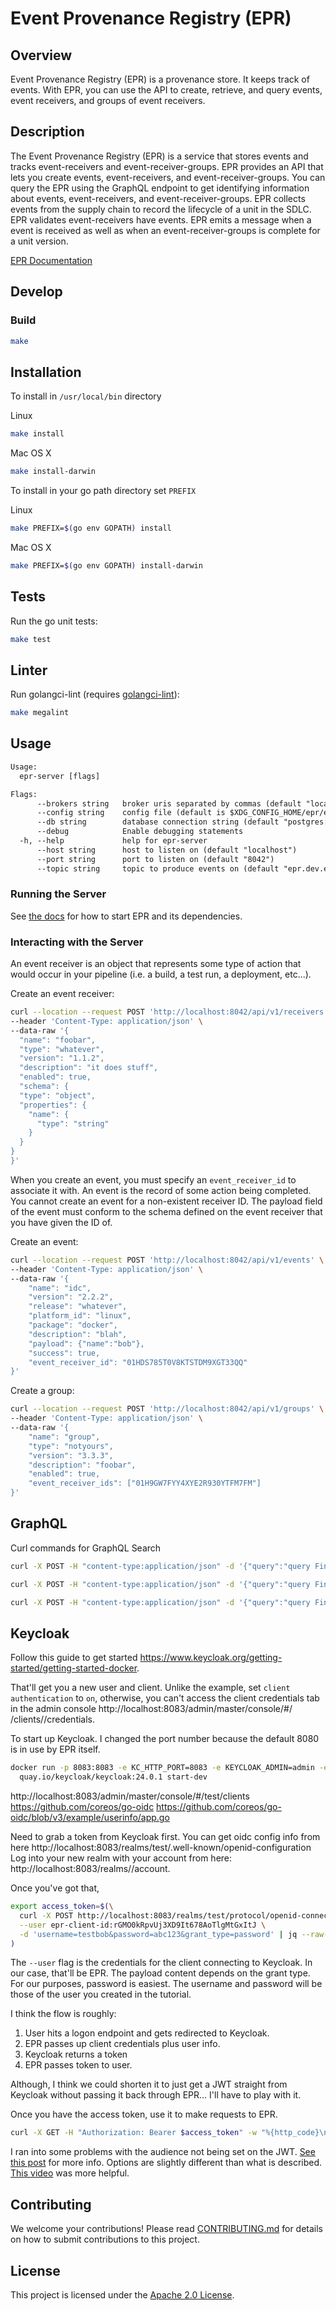 # Event Provenance Registry (EPR)

## Overview

Event Provenance Registry (EPR) is a provenance store. It keeps track of events.
With EPR, you can use the API to create, retrieve, and query events, event
receivers, and groups of event receivers.

## Description

The Event Provenance Registry (EPR) is a service that stores events and tracks
event-receivers and event-receiver-groups. EPR provides an API that lets you
create events, event-receivers, and event-receiver-groups. You can query the EPR
using the GraphQL endpoint to get identifying information about events,
event-receivers, and event-receiver-groups. EPR collects events from the supply
chain to record the lifecycle of a unit in the SDLC. EPR validates
event-receivers have events. EPR emits a message when a event is received as
well as when an event-receiver-groups is complete for a unit version.

[EPR Documentation](./docs/README.md)

## Develop

### Build

```bash
make
```

## Installation

To install in `/usr/local/bin` directory

Linux

```bash
make install
```

Mac OS X

```bash
make install-darwin
```

To install in your go path directory set `PREFIX`

Linux

```bash
make PREFIX=$(go env GOPATH) install
```

Mac OS X

```bash
make PREFIX=$(go env GOPATH) install-darwin
```

## Tests

Run the go unit tests:

```bash
make test
```

## Linter

Run golangci-lint (requires
[golangci-lint](https://golangci-lint.run/usage/install/)):

```bash
make megalint
```

## Usage

```txt
Usage:
  epr-server [flags]

Flags:
      --brokers string   broker uris separated by commas (default "localhost:9092")
      --config string    config file (default is $XDG_CONFIG_HOME/epr/epr.yaml)
      --db string        database connection string (default "postgres://localhost:5432")
      --debug            Enable debugging statements
  -h, --help             help for epr-server
      --host string      host to listen on (default "localhost")
      --port string      port to listen on (default "8042")
      --topic string     topic to produce events on (default "epr.dev.events")
```

### Running the Server

See [the docs](docs/how-to/start-server/README.md) for how to start EPR
and its dependencies.

### Interacting with the Server

An event receiver is an object that represents some type of action that would
occur in your pipeline (i.e. a build, a test run, a deployment, etc...).

Create an event receiver:

```bash
curl --location --request POST 'http://localhost:8042/api/v1/receivers' \
--header 'Content-Type: application/json' \
--data-raw '{
  "name": "foobar",
  "type": "whatever",
  "version": "1.1.2",
  "description": "it does stuff",
  "enabled": true,
  "schema": {
  "type": "object",
  "properties": {
    "name": {
      "type": "string"
    }
  }
}
}'
```

When you create an event, you must specify an `event_receiver_id` to associate
it with. An event is the record of some action being completed. You cannot
create an event for a non-existent receiver ID. The payload field of the event
must conform to the schema defined on the event receiver that you have given the
ID of.

Create an event:

```bash
curl --location --request POST 'http://localhost:8042/api/v1/events' \
--header 'Content-Type: application/json' \
--data-raw '{
    "name": "idc",
    "version": "2.2.2",
    "release": "whatever",
    "platform_id": "linux",
    "package": "docker",
    "description": "blah",
    "payload": {"name":"bob"},
    "success": true,
    "event_receiver_id": "01HDS785T0V8KTSTDM9XGT33QQ"
}'
```

Create a group:

```bash
curl --location --request POST 'http://localhost:8042/api/v1/groups' \
--header 'Content-Type: application/json' \
--data-raw '{
    "name": "group",
    "type": "notyours",
    "version": "3.3.3",
    "description": "foobar",
    "enabled": true,
    "event_receiver_ids": ["01H9GW7FYY4XYE2R930YTFM7FM"]
}'
```

## GraphQL

Curl commands for GraphQL Search

```bash
curl -X POST -H "content-type:application/json" -d '{"query":"query FindEvents($id: ID!){events(id: $id) {id,name,version,release,platform_id,package,description,payload,success,created_at,event_receiver_id}}","variables":{"id":"01HKX1TMQZQDS6NC5DG7WNXXCJ"}}' http://localhost:8042/api/v1/graphql/query
```

```bash
curl -X POST -H "content-type:application/json" -d '{"query":"query FindEventReceivers($id: ID!){event_receivers(id: $id) {id,name,version,description,type,schema,created_at}}","variables":{"id":"01HKX0KY3B31MR3XKJWTDZ4EQ0"}}' http://localhost:8042/api/v1/graphql/query
```

```bash
curl -X POST -H "content-type:application/json" -d '{"query":"query FindEventReceiverGroups($id: ID!){event_receiver_groups(id: $id) {id,name,type,version,description,enabled,event_receiver_ids,created_at,updated_at}}","variables":{"id":"01HKX90FKWQZ49F6H5V5NQT95Z"}}' http://localhost:8042/api/v1/graphql/query
```

## Keycloak

Follow this guide to get started https://www.keycloak.org/getting-started/getting-started-docker.

That'll get you a new user and client. Unlike the example, set `client authentication` to `on`, otherwise, you can't
access the client credentials tab in the admin console http://localhost:8083/admin/master/console/#/<realm>
/clients/<ulid>/credentials.

To start up Keycloak. I changed the port number because the default 8080 is in use by EPR itself.

```bash
docker run -p 8083:8083 -e KC_HTTP_PORT=8083 -e KEYCLOAK_ADMIN=admin -e KEYCLOAK_ADMIN_PASSWORD=admin \
  quay.io/keycloak/keycloak:24.0.1 start-dev
```

http://localhost:8083/admin/master/console/#/test/clients
https://github.com/coreos/go-oidc
https://github.com/coreos/go-oidc/blob/v3/example/userinfo/app.go

Need to grab a token from Keycloak first. You can get oidc config info from
here http://localhost:8083/realms/test/.well-known/openid-configuration
Log into your new realm with your account from here: http://localhost:8083/realms/<realmName>/account.

Once you've got that,

```bash
export access_token=$(\
  curl -X POST http://localhost:8083/realms/test/protocol/openid-connect/token \
  --user epr-client-id:rGMO0kRpvUj3XD9It678AoTlgMtGxItJ \
  -d 'username=testbob&password=abc123&grant_type=password' | jq --raw-output '.access_token'\
)
```

The `--user` flag is the credentials for the client connecting to Keycloak. In our case, that'll be EPR. The payload
content depends on the grant type. For our purposes, password is easiest. The username and password will be those of
the user you created in the tutorial.

I think the flow is roughly:

1. User hits a logon endpoint and gets redirected to Keycloak.
2. EPR passes up client credentials plus user info.
3. Keycloak returns a token
4. EPR passes token to user.

Although, I think we could shorten it to just get a JWT straight from Keycloak without passing it back through EPR...
I'll have to play with it.

Once you have the access token, use it to make requests to EPR.

```bash
curl -X GET -H "Authorization: Bearer $access_token" -w "%{http_code}\n" http://localhost:8042/api/oidctest
```

I ran into some problems with the audience not being set on the
JWT. [See this post]( https://stackoverflow.com/questions/53550321/keycloak-gatekeeper-aud-claim-and-client-id-do-not-match)
for more info. Options are slightly different than what is
described. [This video](https://www.youtube.com/watch?v=G2QVhUAEylc) was more helpful.

## Contributing

We welcome your contributions! Please read [CONTRIBUTING.md](CONTRIBUTING.md)
for details on how to submit contributions to this project.

## License

This project is licensed under the [Apache 2.0 License](LICENSE).
